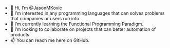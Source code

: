 - 👋 Hi, I’m @JasonMKovic
- 👀 I’m interested in any programming languages that can solves problems that companies or users run into.
- 🌱 I’m currently learning the Functional Programming Paradigm.
- 💞️ I’m looking to collaborate on projects that can better automation of products.
- 📫 You can reach me here on GitHub.

